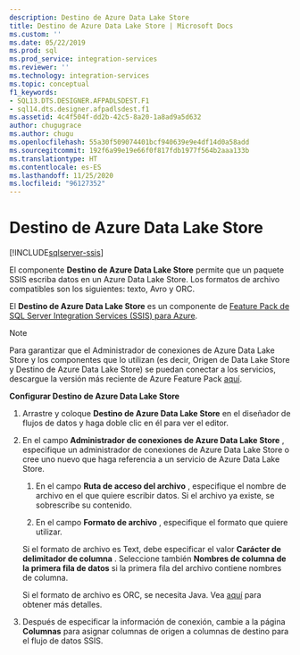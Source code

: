 ```yaml
---
description: Destino de Azure Data Lake Store
title: Destino de Azure Data Lake Store | Microsoft Docs
ms.custom: ''
ms.date: 05/22/2019
ms.prod: sql
ms.prod_service: integration-services
ms.reviewer: ''
ms.technology: integration-services
ms.topic: conceptual
f1_keywords:
- SQL13.DTS.DESIGNER.AFPADLSDEST.F1
- sql14.dts.designer.afpadlsdest.f1
ms.assetid: 4c4f504f-dd2b-42c5-8a20-1a8ad9a5d632
author: chugugrace
ms.author: chugu
ms.openlocfilehash: 55a30f509074401bcf940639e9e4df14d0a58add
ms.sourcegitcommit: 192f6a99e19e66f0f817fdb1977f564b2aaa133b
ms.translationtype: HT
ms.contentlocale: es-ES
ms.lasthandoff: 11/25/2020
ms.locfileid: "96127352"
---
```

# <a name="azure-data-lake-store-destination"></a>Destino de Azure Data Lake Store

[!INCLUDE[sqlserver-ssis](../../includes/applies-to-version/sqlserver-ssis.md)]


  El componente **Destino de Azure Data Lake Store** permite que un paquete SSIS escriba datos en un Azure Data Lake Store. Los formatos de archivo compatibles son los siguientes: texto, Avro y ORC. 
  
 El **Destino de Azure Data Lake Store** es un componente de [Feature Pack de SQL Server Integration Services (SSIS) para Azure](../../integration-services/azure-feature-pack-for-integration-services-ssis.md).
 
> [!NOTE]
> Para garantizar que el Administrador de conexiones de Azure Data Lake Store y los componentes que lo utilizan (es decir, Origen de Data Lake Store y Destino de Azure Data Lake Store) se puedan conectar a los servicios, descargue la versión más reciente de Azure Feature Pack [aquí](https://www.microsoft.com/download/details.aspx?id=49492). 

**Configurar Destino de Azure Data Lake Store**

1. Arrastre y coloque **Destino de Azure Data Lake Store** en el diseñador de flujos de datos y haga doble clic en él para ver el editor.  

2.  En el campo **Administrador de conexiones de Azure Data Lake Store** , especifique un administrador de conexiones de Azure Data Lake Store o cree uno nuevo que haga referencia a un servicio de Azure Data Lake Store.  
  
    1.  En el campo **Ruta de acceso del archivo** , especifique el nombre de archivo en el que quiere escribir datos. Si el archivo ya existe, se sobrescribe su contenido.  
  
    2.  En el campo **Formato de archivo** , especifique el formato que quiere utilizar.  
  
       Si el formato de archivo es Text, debe especificar el valor **Carácter de delimitador de columna** . Seleccione también **Nombres de columna de la primera fila de datos** si la primera fila del archivo contiene nombres de columna.  

       Si el formato de archivo es ORC, se necesita Java. Vea [aquí](../../integration-services/azure-feature-pack-for-integration-services-ssis.md#dependency-on-java) para obtener más detalles.
  
3.  Después de especificar la información de conexión, cambie a la página **Columnas** para asignar columnas de origen a columnas de destino para el flujo de datos SSIS.  

